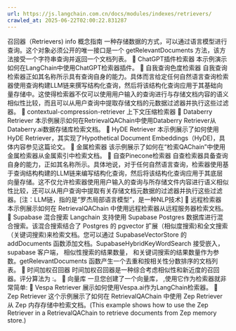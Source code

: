 ```yaml
---
url: https://js.langchain.com.cn/docs/modules/indexes/retrievers/
crawled_at: 2025-06-22T02:00:22.831287
---
```


召回器（Retrievers)
info
概念指南
一种存储数据的方式，可以通过语言模型进行查询。这个对象必须公开的唯一接口是一个
getRelevantDocuments
方法，该方法接受一个字符串查询并返回一个文档列表。
📄️
ChatGPT插件检索器
本示例演示如何在LangChain中使用ChatGPT检索器插件。
📄️
自我查询色度检索器
自我查询检索器正如其名称所示具有查询自身的能力。具体而言给定任何自然语言查询检索器使用查询构建LLM链来撰写结构化查询，然后将该结构化查询应用于其基础向量存储中。这使得检索器不仅可以使用用户输入的查询进行与存储文档内容的语义相似性比较，而且可以从用户查询中提取存储文档的元数据过滤器并执行这些过滤器。
📄️
contextual-compression-retriever
上下文压缩检索器
📄️
Databerry Retriever
本示例展示如何在RetrievalQAChain中使用Databerry Retriever从Databerry.ai数据存储库检索文档。
📄️
HyDE Retriever
本示例展示了如何使用HyDE Retriever，其实现了Hypothetical Document Embeddings（HyDE)，具体内容参见这篇论文。
📄️
金属检索器
该示例展示了如何在“检索QAChain”中使用金属检索器从金属索引中检索文档。
📄️
自查Pinecone检索器
自查检索器具备查询自身的能力，正如其名称所示。具体地说，对于任何自然语言查询，检索器使用基于查询结构构建的LLM链来编写结构化查询，然后将该结构化查询应用于其底层向量存储。这不仅允许检索器使用用户输入的查询与所存储文件内容进行语义相似性比较，还可以从用户查询中提取有关存储文档元数据的过滤器并执行这些过滤器。[注：LLM链，指的是“罗杰局部语言模型”，是一种NLP技术]
📄️
远程检索器
本示例展示如何在 RetrievalQAChain 中使用远程检索器从远程服务器检索文档。
📄️
Supabase 混合搜索
Langchain 支持使用 Supabase Postgres 数据库进行混合搜索。该混合搜索结合了 Postgres 的 pgvector 扩展（相似度搜索)和全文搜索（关键词搜索)来检索文档。您可以通过 SupabaseVectorStore 的 addDocuments 函数添加文档。SupabaseHybridKeyWordSearch 接受嵌入， supabase 客户端， 相似性搜索的结果数量， 和关键词搜索的结果数量作为参数。getRelevantDocuments 函数产生一个去重和按相关性分数排序的文档列表。
📄️
时间加权召回器
时间加权召回器是一种综合考虑相似性和新近度的召回器。评分算法为 :。
📄️
向量库
一旦您创建了一个向量库， ,使用它作为检索器就非常简单:
📄️
Vespa Retriever
展示如何使用Vespa.ai作为LangChain检索器。
📄️
Zep Retriever
这个示例展示了如何在 RetrievalQAChain 中使用 Zep Retriever 从 Zep 内存存储中检索文档。(This example shows how to use the Zep Retriever in a RetrievalQAChain to retrieve documents from Zep memory store.)
